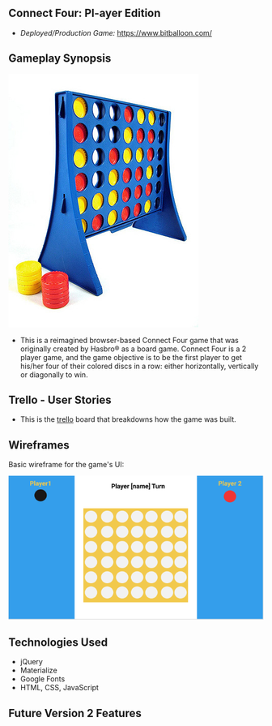 ## Connect Four: Pl-ayer Edition
* *Deployed/Production Game:* <https://www.bitballoon.com/>

##  Gameplay Synopsis
![Alt Image Text](https://github.com/Philinvested/Connect_Four_Game/blob/master/imgs/connectfourph.jpg "Connect Four")

* This is a reimagined browser-based Connect Four game that was originally created by Hasbro® as a board game. Connect Four is a 2 player game, and the game objective is to be the first player to get his/her four of their colored discs in a row: either horizontally, vertically or diagonally to win.

## Trello - User Stories
* This is the [trello](https://trello.com/b/lUuVlWbi/connect-4-wdi13-proj-1) board that breakdowns how the game was built.

## Wireframes
Basic wireframe for the game's UI:

![Alt Image Text](https://github.com/Philinvested/Connect_Four_Game/blob/master/imgs/ConnectFourWireFrame.png "Wireframe Layout for Connect Four UI")

## Technologies Used
* jQuery
* Materialize
* Google Fonts
* HTML, CSS, JavaScript

## Future Version 2 Features